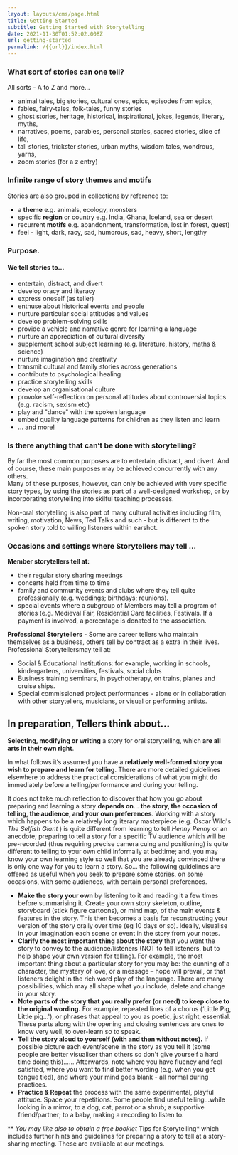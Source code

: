 ```yaml
---
layout: layouts/cms/page.html
title: Getting Started
subtitle: Getting Started with Storytelling
date: 2021-11-30T01:52:02.008Z
url: getting-started
permalink: /{{url}}/index.html
---
```

### **What sort of stories can one tell?**



All sorts - A to Z and more...

* animal tales, big stories, cultural ones, epics, episodes from epics, 
* fables, fairy-tales, folk-tales, funny stories
* ghost stories, heritage, historical, inspirational, jokes, legends, literary, myths, 
* narratives, poems, parables, personal stories, sacred stories, slice of life, 
* tall stories, trickster stories, urban myths, wisdom tales, wondrous, yarns, 
* zoom stories (for a z entry)

### Infinite range of story themes and motifs

Stories are also grouped in collections by reference to:

* a **theme** e.g. animals, ecology, monsters 
* specific **region** or country e.g. India, Ghana, Iceland, sea or desert 
* recurrent **motifs** e.g. abandonment, transformation, lost in forest, quest)
* feel - light, dark, racy, sad, humorous, sad, heavy, short, lengthy 

### **Purpose.**

#### **We tell stories to…**

* entertain, distract, and divert
* develop oracy and literacy
* express oneself (as teller)
* enthuse about historical events and people
* nurture particular social attitudes and values
* develop problem-solving skills
* provide a vehicle and narrative genre for learning a language
* nurture an appreciation of cultural diversity
* supplement school subject learning (e.g. literature, history, maths & science)
* nurture imagination and creativity
* transmit cultural and family stories across generations
* contribute to psychological healing
* practice storytelling skills
* develop an organisational culture
* provoke self-reflection on personal attitudes about controversial topics (e.g. racism, sexism etc)
* play and "dance" with the spoken language
* embed quality language patterns for children as they listen and learn
* ... and more!

### **Is there anything that can’t be done with storytelling?**

By far the most common purposes are to entertain, distract, and divert. And of course, these main purposes may be achieved concurrently with any others.\
Many of these purposes, however, can only be achieved with very specific story types, by using the stories as part of a well-designed workshop, or by incorporating storytelling into skilful teaching processes. 

Non-oral storytelling is also part of many cultural activities including film, writing, motivation, News, Ted Talks and such - but is different to the spoken story told to willing listeners within earshot.

### **Occasions and settings where Storytellers may tell …**

**Member storytellers tell at:**

* their regular story sharing meetings
* concerts held from time to time
* family and community events and clubs where they tell quite professionally (e.g. weddings; birthdays; reunions).
* special events where a subgroup of Members may tell a program of stories (e.g. Medieval Fair, Residential Care facilities, Festivals. If a payment is involved, a percentage is donated to the association.

**Professional Storytellers** - Some are career tellers who maintain themselves as a business, others tell by contract as a extra in their lives. Professional Storytellersmay tell at:

* Social & Educational Institutions: for example, working in schools, kindergartens, universities, festivals, social clubs
* Business training seminars, in psychotherapy, on trains, planes and cruise ships.
* Special commissioned project performances - alone or in collaboration with other storytellers, musicians, or visual or performing artists.

## **In preparation, Tellers think about...**

**Selecting, modifying or writing** a story for oral storytelling, which **are all arts in their own right**. 

In what follows it‘s assumed you have a **relatively well-formed story you wish to prepare and learn for telling**. There are more detailed guidelines elsewhere to address the practical considerations of what you might do immediately before a telling/performance and during your telling.

It does not take much reflection to discover that how you go about preparing and learning a story **depends on**… **the story, the occasion of telling, the audience, and your own preferences**. Working with a story which happens to be a relatively long literary masterpiece (e.g. Oscar Wild's *The* *Selfish Giant* ) is quite different from learning to tell *Henny Penny* or an anecdote; preparing to tell a story for a specific TV audience which will be pre-recorded (thus requiring precise camera cuing and positioning) is quite different to telling to your own child informally at bedtime; and, you may know your own learning style so well that you are already convinced there is only one way for you to learn a story. So… the following guidelines are offered as useful when you seek to prepare some stories, on some occasions, with some audiences, with certain personal preferences.

* **Make the story your own** by listening to it and reading it a few times before summarising it. Create your own story skeleton, outline, storyboard (stick figure cartoons), or mind map, of the main events & features in the story. This then becomes a basis for reconstructing your version of the story orally over time (eg 10 days or so). Ideally, visualise in your imagination each scene or event in the story from your notes.
* **Clarify the most important thing about the story** that you want the story to convey to the audience/listeners (NOT to tell listeners, but to help shape your own version for telling). For example, the most important thing about a particular story for you may be: the cunning of a character, the mystery of love, or a message – hope will prevail, or that listeners delight in the rich word play of the language. There are many possibilities, which may all shape what you include, delete and change in your story.
* **Note parts of the story that you really prefer (or need) to keep close to the original wording.** For example, repeated lines of a chorus (‘Little Pig, Little pig…'), or phrases that appeal to you as poetic, just right, essential. These parts along with the opening and closing sentences are ones to know very well, to over-learn so to speak.
* **Tell the story aloud to yourself (with and then without notes).** If possible picture each event/scene in the story as you tell it (some people are better visualiser than others so don't give yourself a hard time doing this)…… Afterwards, note where you have fluency and feel satisfied, where you want to find better wording (e.g. when you get tongue tied), and where your mind goes blank - all normal during practices.
* **Practice & Repeat** the process with the same experimental, playful attitude. Space your repetitions. Some people find useful telling…while looking in a mirror; to a dog, cat, parrot or a shrub; a supportive friend/partner; to a baby, making a recording to listen to.

\*\* *You may like also to obtain a free booklet* Tips for Storytelling* which includes further hints and guidelines for preparing a story to tell at a story-sharing meeting. These are available at our meetings.
